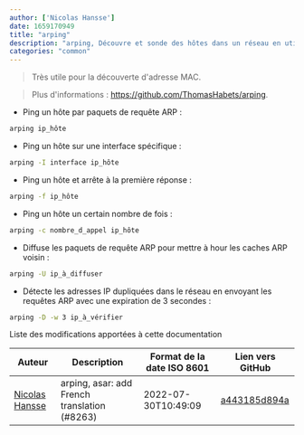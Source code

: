 ```yaml
---
author: ['Nicolas Hansse']
date: 1659170949
title: "arping"
description: "arping, Découvre et sonde des hôtes dans un réseau en utilisant le protocol ARP."
categories: "common"
---
```

> Très utile pour la découverte d'adresse MAC.

> Plus d'informations : <https://github.com/ThomasHabets/arping>.

- Ping un hôte par paquets de requête ARP :

```bash
arping ip_hôte
```

- Ping un hôte sur une interface spécifique :

```bash
arping -I interface ip_hôte
```

- Ping un hôte et arrête à la première réponse :

```bash
arping -f ip_hôte
```

- Ping un hôte un certain nombre de fois :

```bash
arping -c nombre_d_appel ip_hôte
```

- Diffuse les paquets de requête ARP pour mettre à hour les caches ARP voisin :

```bash
arping -U ip_à_diffuser
```

- Détecte les adresses IP dupliquées dans le réseau en envoyant les requêtes ARP avec une expiration de 3 secondes :

```bash
arping -D -w 3 ip_à_vérifier
```
Liste des modifications apportées à cette documentation


Auteur | Description | Format de la date ISO 8601 | Lien vers GitHub
------|-----|-----|-----
[Nicolas Hansse](mailto:nico.hansse@gmail.com) | arping, asar: add French translation (#8263) | 2022-07-30T10:49:09 | [a443185d894a](https://github.com/tldr-pages/tldr/commit/a443185d894a61d8354b592125dcf14b83c05da1)

